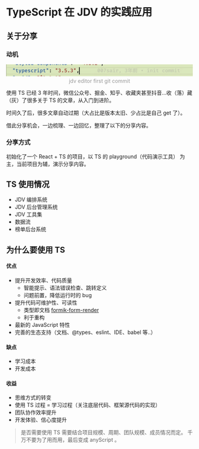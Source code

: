 # TypeScript 在 JDV 的实践应用

## 关于分享

### 动机

![jdv first git commit](./assets/git-first-commit.jpeg)

<div style="font-size:14px;color:#999;text-align:center;line-height:1;margin: -0.75em 0 1em">jdv editor first git commit</div>

使用 TS 已经 3 年时间，微信公众号、掘金、知乎、收藏夹甚至抖音...收（落）藏（灰）了很多关于 TS 的文章，从入门到进阶。

时间久了后，很多文章自动过期（大占比是版本太旧、少占比是自己 get 了）。

借此分享机会，一边梳理、一边回忆，整理了以下的分享内容。

### 分享方式

初始化了一个 React + TS 的项目，以 TS 的 playground（代码演示工具） 为主，当前项目为辅，演示分享内容。

## TS 使用情况

- JDV 编排系统
- JDV 后台管理系统
- JDV 工具集
- 数据流
- 榜单后台系统

## 为什么要使用 TS

#### 优点

- 提升开发效率、代码质量
  - 智能提示、语法错误检查、跳转定义
  - 问题前置，降低运行时的 bug
- 提升代码可维护性、可读性
  - 类型即文档 [formik-form-render](https://github.com/007sair/formik-form-render)
  - 利于重构
- 最新的 JavaScript 特性
- 完善的生态支持（文档、@types、eslint、IDE、babel 等..）

#### 缺点

- 学习成本
- 开发成本

#### 收益

- 思维方式的转变
- 使用 TS 过程 = 学习过程（关注底层代码、框架源代码的实现）
- 团队协作效率提升
- 开发体验、信心度提升

> 是否需要使用 TS 需要结合项目规模、周期、团队规模、成员情况而定。
> 千万不要为了用而用，最后变成 anyScript 。

